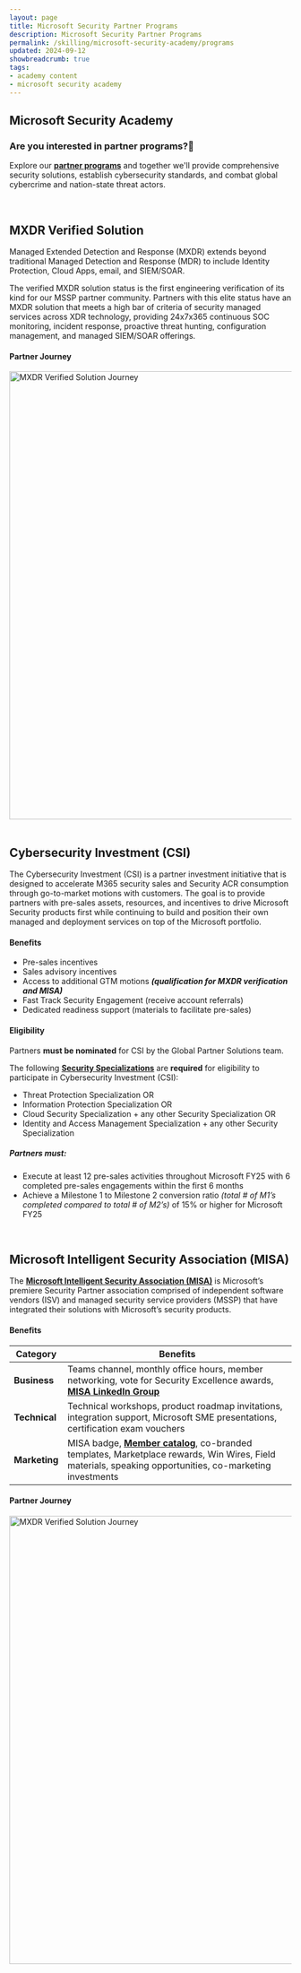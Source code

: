 ```yaml
---
layout: page
title: Microsoft Security Partner Programs
description: Microsoft Security Partner Programs
permalink: /skilling/microsoft-security-academy/programs
updated: 2024-09-12
showbreadcrumb: true
tags: 
- academy content
- microsoft security academy
---
```


## Microsoft Security Academy

### Are you interested in partner programs?🤝
Explore our **[partner programs](https://www.microsoft.com/en-us/security/business/partnerships)** and together we'll provide comprehensive security solutions, establish cybersecurity standards, and combat global cybercrime and nation-state threat actors.


<div>&nbsp;</div>


## MXDR Verified Solution

Managed Extended Detection and Response (MXDR) extends beyond traditional Managed Detection and Response (MDR) to include Identity Protection, Cloud Apps, email, and SIEM/SOAR.

The verified MXDR solution status is the first engineering verification of its kind for our MSSP partner community. Partners with this elite status have an MXDR solution that meets a high bar of criteria of security managed services across XDR technology, providing 24x7x365 continuous SOC monitoring, incident response, proactive threat hunting, configuration management, and managed SIEM/SOAR offerings.

#### Partner Journey

<img src="{{ site.baseurl }}/assets/msa/Screenshot 2024-09-10 160531.png" alt="MXDR Verified Solution Journey" width="800">


<div>&nbsp;</div>


## Cybersecurity Investment (CSI)

The Cybersecurity Investment (CSI) is a partner investment initiative that is designed to accelerate M365 security sales and Security ACR consumption through go-to-market motions with customers. The goal is to provide partners with pre-sales assets, resources, and incentives to drive Microsoft Security products first while continuing to build and position their own managed and deployment services on top of the Microsoft portfolio.

#### Benefits

- Pre-sales incentives
- Sales advisory incentives
- Access to additional GTM motions ***(qualification for MXDR verification and MISA)***
- Fast Track Security Engagement (receive account referrals)
- Dedicated readiness support (materials to facilitate pre-sales)

#### Eligibility

Partners **must be nominated** for CSI by the Global Partner Solutions team.

The following **[Security Specializations](/PartnerResources/skilling/microsoft-security-academy/specializations)** are **required** for eligibility to participate in Cybersecurity Investment (CSI):

- Threat Protection Specialization OR
- Information Protection Specialization OR
- Cloud Security Specialization + any other Security Specialization OR
- Identity and Access Management Specialization + any other Security Specialization

##### Partners must:

- Execute at least 12 pre-sales activities throughout Microsoft FY25 with 6 completed pre-sales engagements within the first 6 months
- Achieve a Milestone 1 to Milestone 2 conversion ratio *(total # of M1’s completed compared to total # of M2’s)* of 15% or higher for Microsoft FY25


<div>&nbsp;</div>


## Microsoft Intelligent Security Association (MISA)

The **[Microsoft Intelligent Security Association (MISA)](https://www.microsoft.com/en-us/security/business/intelligent-security-association)** is Microsoft’s premiere Security Partner association comprised of independent software vendors (ISV) and managed security service providers (MSSP) that have integrated their solutions with Microsoft’s security products.

#### Benefits

| **Category** | **Benefits** |
|--------------|--------------|
| **Business** | Teams channel, monthly office hours, member networking, vote for Security Excellence awards, **[MISA LinkedIn Group](https://www.linkedin.com/groups/13707284/)** |
| **Technical** | Technical workshops, product roadmap invitations, integration support, Microsoft SME presentations, certification exam vouchers |
| **Marketing** | MISA badge, **[Member catalog](https://www.microsoft.com/misapartnercatalog)**, co-branded templates, Marketplace rewards, Win Wires, Field materials, speaking opportunities, co-marketing investments |

#### Partner Journey

<img src="{{ site.baseurl }}/assets/msa/MISA Partner Journey.png" alt="MXDR Verified Solution Journey" width="800">